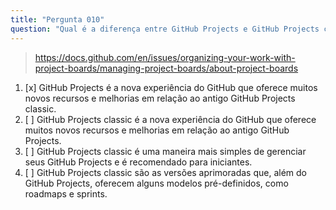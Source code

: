 ```yaml
---
title: "Pergunta 010"
question: "Qual é a diferença entre GitHub Projects e GitHub Projects classic?"
---
```


> https://docs.github.com/en/issues/organizing-your-work-with-project-boards/managing-project-boards/about-project-boards
1. [x] GitHub Projects é a nova experiência do GitHub que oferece muitos novos recursos e melhorias em relação ao antigo GitHub Projects classic.  
1. [ ] GitHub Projects classic é a nova experiência do GitHub que oferece muitos novos recursos e melhorias em relação ao antigo GitHub Projects.  
1. [ ] GitHub Projects classic é uma maneira mais simples de gerenciar seus GitHub Projects e é recomendado para iniciantes.  
1. [ ] GitHub Projects classic são as versões aprimoradas que, além do GitHub Projects, oferecem alguns modelos pré-definidos, como roadmaps e sprints.  
